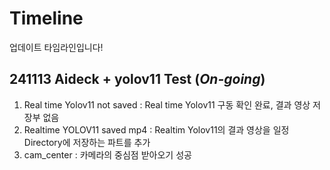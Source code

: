 # Timeline
업데이트 타임라인입니다!
## 241113 Aideck + yolov11 Test (***On-going***)
1. Real time Yolov11 not saved : Real time Yolov11 구동 확인 완료, 결과 영상 저장부 없음
2. Realtime YOLOV11 saved mp4 : Realtim Yolov11의 결과 영상을 일정 Directory에 저장하는 파트를 추가
3. cam_center : 카메라의 중심점 받아오기 성공

